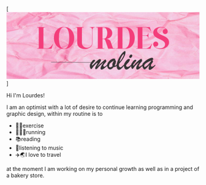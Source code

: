 [![Header](./logo1github.jpg)]

Hi I'm Lourdes!

I am an optimist with a lot of desire to continue learning programming and graphic design, within my routine is to 

- 🏋️‍♀️exercise
- 🚶🏽‍♀️running
- 📚reading 
- 🎵listening to music
- ✈️🌏I love to travel

at the moment I am working on my personal growth as well as in a project of a bakery store.






